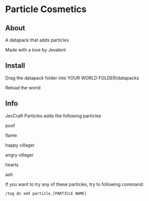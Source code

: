 # Particle Cosmetics
## About
A datapack that adds particles

Made with a love by Jevalent

## Install
Drag the datapack folder into YOUR WORLD FOLDER/datapacks

Reload the world

## Info
JevCraft Particles adds the following particles

poof

flame

happy villager

angry villager

hearts

ash


If you want to try any of these particles, try to following command:

```/tag @s add particle_[PARTICLE NAME]```
